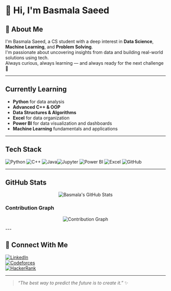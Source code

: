 # 👋 Hi, I'm Basmala Saeed

## 🌟 About Me  
I'm Basmala Saeed, a CS student with a deep interest in **Data Science**, **Machine Learning**, and **Problem Solving**.  
I'm passionate about uncovering insights from data and building real-world solutions using tech.  
Always curious, always learning — and always ready for the next challenge 🙏

---

##  Currently Learning
- **Python** for data analysis  
- **Advanced C++ & OOP**  
- **Data Structures & Algorithms**  
- **Excel** for data organization  
- **Power BI** for data visualization and dashboards  
- **Machine Learning** fundamentals and applications  

---

##  Tech Stack
  
![Python](https://img.shields.io/badge/Python-3670A0?style=flat-square&logo=python&logoColor=white)  ![C++](https://img.shields.io/badge/C++-00599C?style=flat-square&logo=c%2B%2B&logoColor=white)  ![Java](https://img.shields.io/badge/Java-ED8B00?style=flat-square&logo=java&logoColor=white)![Jupyter](https://img.shields.io/badge/Jupyter-F37626?style=flat-square&logo=jupyter&logoColor=white)  ![Power BI](https://img.shields.io/badge/PowerBI-F2C811?style=flat-square&logo=powerbi&logoColor=black)  ![Excel](https://img.shields.io/badge/Excel-217346?style=flat-square&logo=microsoft-excel&logoColor=white)  ![GitHub](https://img.shields.io/badge/GitHub-181717?style=flat-square&logo=github&logoColor=white)

---
##  GitHub Stats

<p align="center">  <img src="https://github-readme-stats.vercel.app/api?username=basmalaeltabakh&show_icons=true&theme=radical" alt="Basmala's GitHub Stats" /> </p>


###  Contribution Graph

<p align="center">
  <img src="https://github-readme-activity-graph.vercel.app/graph?username=basmalaeltabakh&theme=react-dark&area=true&hide_border=true" alt="Contribution Graph"/>
</p>
---

## 🤝 Connect With Me

[![LinkedIn](https://img.shields.io/badge/LinkedIn-0A66C2?style=flat-square&logo=linkedin&logoColor=white)](https://www.linkedin.com/in/basmala-eltabakh-79897b288)  
[![Codeforces](https://img.shields.io/badge/Codeforces-1F8ACB?style=flat-square&logo=codeforces&logoColor=white)](https://codeforces.com/profile/Basmallla1)  
[![HackerRank](https://img.shields.io/badge/HackerRank-2EC866?style=flat-square&logo=hackerrank&logoColor=white)](https://www.hackerrank.com/profile/basmalaeltabakh1)

---

> _“The best way to predict the future is to create it.”_ ✨
